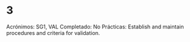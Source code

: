 # 3

Acrónimos: SG1, VAL
Completado: No
Prácticas: Establish and maintain procedures and criteria for validation.